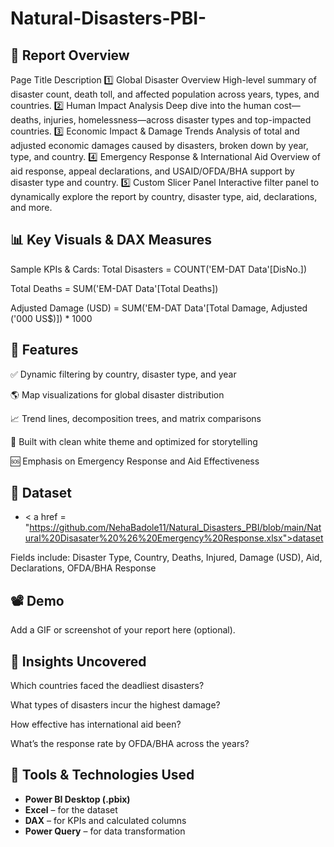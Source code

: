 # Natural-Disasters-PBI-

## 📁 Report Overview
Page	Title	Description
1️⃣	Global Disaster Overview	High-level summary of disaster count, death toll, and affected population across years, types, and countries.
2️⃣	Human Impact Analysis	Deep dive into the human cost—deaths, injuries, homelessness—across disaster types and top-impacted countries.
3️⃣	Economic Impact & Damage Trends	Analysis of total and adjusted economic damages caused by disasters, broken down by year, type, and country.
4️⃣	Emergency Response & International Aid	Overview of aid response, appeal declarations, and USAID/OFDA/BHA support by disaster type and country.
5️⃣	Custom Slicer Panel	Interactive filter panel to dynamically explore the report by country, disaster type, aid, declarations, and more.

## 📊 Key Visuals & DAX Measures
Sample KPIs & Cards:
Total Disasters = COUNT('EM-DAT Data'[DisNo.])

Total Deaths = SUM('EM-DAT Data'[Total Deaths])

Adjusted Damage (USD) = SUM('EM-DAT Data'[Total Damage, Adjusted ('000 US$)]) * 1000


## 📌 Features
✅ Dynamic filtering by country, disaster type, and year

🌎 Map visualizations for global disaster distribution

📈 Trend lines, decomposition trees, and matrix comparisons

🧠 Built with clean white theme and optimized for storytelling

🆘 Emphasis on Emergency Response and Aid Effectiveness

## 📂 Dataset
- < a href = "https://github.com/NehaBadole11/Natural_Disasters_PBI/blob/main/Natural%20Disasater%20%26%20Emergency%20Response.xlsx">dataset</a>

Fields include: Disaster Type, Country, Deaths, Injured, Damage (USD), Aid, Declarations, OFDA/BHA Response

## 📽️ Demo
Add a GIF or screenshot of your report here (optional).

## 🧠 Insights Uncovered
Which countries faced the deadliest disasters?

What types of disasters incur the highest damage?

How effective has international aid been?

What’s the response rate by OFDA/BHA across the years?

## 🧰 Tools & Technologies Used
- **Power BI Desktop (.pbix)**
- **Excel** – for the dataset
- **DAX** – for KPIs and calculated columns
- **Power Query** – for data transformation
